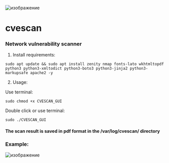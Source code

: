
![изображение](https://user-images.githubusercontent.com/37213906/171957459-30187c8d-aa61-404c-a402-815d11430399.png)

# cvescan
### Network vulnerability scanner

1. Install requirements:

```
sudo apt update && sudo apt install zenity nmap fonts-lato wkhtmltopdf python3 python3-xmltodict python3-boto3 python3-jinja2 python3-markupsafe apache2 -y
```

2. Usage:

Use terminal:
```
sudo chmod +x CVESCAN_GUI
```

Double click or use terminal:

```
sudo ./CVESCAN_GUI
```

#### The scan result is saved in pdf format in the /var/log/cvescan/ directory


### Example:

![изображение](https://user-images.githubusercontent.com/37213906/171044652-25efb263-d5d6-459d-9d7c-40b13ac23551.png)

